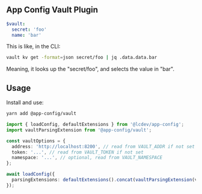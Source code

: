 ## App Config Vault Plugin

```yaml
$vault:
  secret: 'foo'
  name: 'bar'
```

This is like, in the CLI:

```sh
vault kv get -format=json secret/foo | jq .data.data.bar
```

Meaning, it looks up the "secret/foo", and selects the value in "bar".

## Usage

Install and use:

```sh
yarn add @app-config/vault
```

```typescript
import { loadConfig, defaultExtensions } from '@lcdev/app-config';
import vaultParsingExtension from '@app-config/vault';

const vaultOptions = {
  address: 'http://localhost:8200', // read from VAULT_ADDR if not set
  token: '...', // read from VAULT_TOKEN if not set
  namespace: '...', // optional, read from VAULT_NAMESPACE
};

await loadConfig({
  parsingExtensions: defaultExtensions().concat(vaultParsingExtension(vaultOptions)),
});
```

